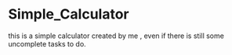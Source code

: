 # Simple_Calculator
this is a simple calculator created by me , even if there is still some uncomplete tasks to do. 
